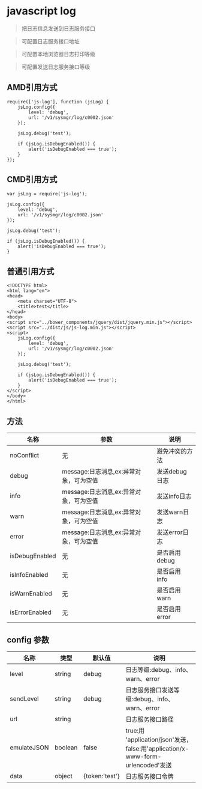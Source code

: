 # javascript log

> 把日志信息发送到日志服务接口

> 可配置日志服务接口地址

> 可配置本地浏览器日志打印等级

> 可配置发送日志服务接口等级

## AMD引用方式

```
require(['js-log'], function (jsLog) {
    jsLog.config({
        level: 'debug',
        url: '/v1/sysmgr/log/c0002.json'
    });

    jsLog.debug('test');

    if (jsLog.isDebugEnabled()) {
        alert('isDebugEnabled === true');
    }
});
```

## CMD引用方式

```
var jsLog = require('js-log');

jsLog.config({
    level: 'debug',
    url: '/v1/sysmgr/log/c0002.json'
});

jsLog.debug('test');

if (jsLog.isDebugEnabled()) {
    alert('isDebugEnabled === true');
}
```

## 普通引用方式

```
<!DOCTYPE html>
<html lang="en">
<head>
    <meta charset="UTF-8">
    <title>test</title>
</head>
<body>
<script src="../bower_components/jquery/dist/jquery.min.js"></script>
<script src="../dist/js/js-log.min.js"></script>
<script>
    jsLog.config({
        level: 'debug',
        url: '/v1/sysmgr/log/c0002.json'
    });

    jsLog.debug('test');

    if (jsLog.isDebugEnabled()) {
        alert('isDebugEnabled === true');
    }
</script>
</body>
</html>
```

## 方法
名称|参数|说明
---|---|---
noConflict|无|避免冲突的方法
debug|message:日志消息,ex:异常对象，可为空值|发送debug日志
info|message:日志消息,ex:异常对象，可为空值|发送info日志
warn|message:日志消息,ex:异常对象，可为空值|发送warn日志
error|message:日志消息,ex:异常对象，可为空值|发送error日志
isDebugEnabled|无|是否启用 debug
isInfoEnabled|无|是否启用 info
isWarnEnabled|无|是否启用 warn
isErrorEnabled|无|是否启用 error

## config 参数

名称|类型|默认值|说明
---|---|---|---
level|string|debug|日志等级:debug、info、warn、error
sendLevel|string|debug|日志服务接口发送等级:debug、info、warn、error
url|string||日志服务接口路径
emulateJSON|boolean|false|true:用 'application/json'发送，false:用'application/x-www-form-urlencoded'发送
data|object|{token:'test'}|日志服务接口令牌
